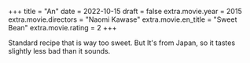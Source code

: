 +++
title = "An"
date = 2022-10-15
draft = false
extra.movie.year = 2015
extra.movie.directors = "Naomi Kawase"
extra.movie.en_title = "Sweet Bean"
extra.movie.rating = 2
+++

Standard recipe that is way too sweet. But It's from Japan, so it tastes slightly less bad than it sounds.<!-- more -->

